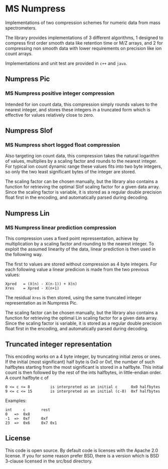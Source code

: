 MS Numpress
===========

Implementations of two compression schemes for numeric data from mass spectrometers.

The library provides implementations of 3 different algorithms, 
1 designed to compress first order smooth data like retention 
time or M/Z arrays, and 2 for compressing non smooth data with
lower requirements on precision like ion count arrays.

Implementations and unit test are provided in `c++` and `java`.

Numpress Pic
------------
### MS Numpress positive integer compression

Intended for ion count data, this compression simply rounds values 
to the nearest integer, and stores these integers in a truncated 
form which is effective for values relatively close to zero. 


Numpress Slof
-------------
### MS Numpress short logged float compression

Also targeting ion count data, this compression takes the natural
logarithm of values, multiplies by a scaling factor and rounds to 
the nearest integer. For typical ion count dynamic range these values 
fits into two byte integers, so only the two least significant bytes 
of the integer are stored.

The scaling factor can be chosen manually, but the library also contains
a function for retrieving the optimal Slof scaling factor for a given data array.
Since the scaling factor is variable, it is stored as a regular double 
precision float first in the encoding, and automatically parsed during decoding.

Numpress Lin
------------
### MS Numpress linear prediction compression

This compression uses a fixed point repressentation, achieve by 
multiplication by a scaling factor and rounding to the nearest integer. 
To exploit the assumed linearity of the data, linear prediction is 
then used in the following way. 

The first to values are stored without compression as 4 byte integers.
For each following value a linear predicion is made from the two previous
values:

	Xpred 	= (X(n) - X(n-1)) + X(n)
	Xres 	= Xpred - X(n+1)

The residual `Xres` is then stored, using the same truncated integer 
representation as in Numpress Pic.  

The scaling factor can be chosen manually, but the library also contains
a function for retrieving the optimal Lin scaling factor for a given data array.
Since the scaling factor is variable, it is stored as a regular double 
precision float first in the encoding, and automatically parsed during decoding.

Truncated integer representation 
---------------------------------

This encoding works on a 4 byte integer, by truncating initial zeros or ones.
If the initial (most significant) half byte is 0x0 or 0xf, the number of such 
halfbytes starting from the most significant is stored in a halfbyte. This initial 
count is then followed by the rest of the ints halfbytes, in little-endian order. 
A count halfbyte c of

	0 <= c <= 8 		is interpreted as an initial c 		0x0 halfbytes
	9 <= c <= 15		is interpreted as an initial (c-8) 	0xf halfbytes

Examples:

	int		c		rest
	0 	=> 	0x8
	-1	=>	0xf		0xf
	23	=>	0x6 	0x7	0x1



License 
-------

This code is open source. By default code is licenses with the Apache 2.0 license. 
If you for some reason prefer BSD, there is a version which is BSD 3-clause licensed 
in the src/bsd directory.  
